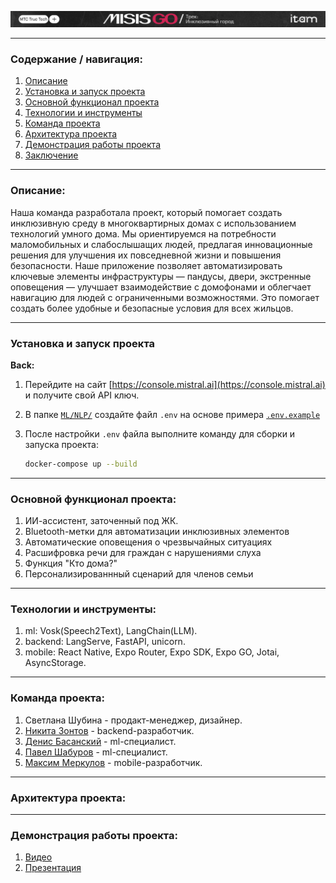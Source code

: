 ![Image alt](https://github.com/zoLikeCode/system_hack_mts/raw/main/mtstruetech.png)

---
### Содержание / навигация:
1. [Описание](#описание)  
2. [Установка и запуск проекта](#установка-и-запуск-проекта)  
3. [Основной функционал проекта](#основной-функционал-проекта)  
4. [Технологии и инструменты](#технологии-и-инструменты)  
5. [Команда проекта](#команда-проекта)  
6. [Архитектура проекта](#архитектура-и-структура-проекта)  
7. [Демонстрация работы проекта](#демонстрация-работы-проекта)  
8. [Заключение](#заключение)  

---

### Описание:
Наша команда разработала проект, который помогает создать инклюзивную среду в многоквартирных домах с использованием технологий умного дома. Мы ориентируемся на потребности маломобильных и слабослышащих людей, предлагая инновационные решения для улучшения их повседневной жизни и повышения безопасности. Наше приложение позволяет автоматизировать ключевые элементы инфраструктуры — пандусы, двери, экстренные оповещения — улучшает взаимодействие с домофонами и облегчает навигацию для людей с ограниченными возможностями. Это помогает создать более удобные и безопасные условия для всех жильцов.


---

### Установка и запуск проекта

**Back:**
1. Перейдите на сайт [https://console.mistral.ai](https://console.mistral.ai) и получите свой API ключ.
2. В папке [`ML/NLP/`](ML/) создайте файл `.env` на основе примера [`.env.example`](ML/.env.example)
3. После настройки `.env` файла выполните команду для сборки и запуска проекта:

   ```bash
   docker-compose up --build
---

### Основной функционал проекта:

1. ИИ-ассистент, заточенный под ЖК.
2. Bluetooth-метки для автоматизации инклюзивных элементов
3. Автоматические оповещения о чрезвычайных ситуациях
4. Расшифровка речи для граждан с нарушениями слуха
5. Функция "Кто дома?"
6. Персонализированнный сценарий для членов семьи

---

### Технологии и инструменты:

1. ml: Vosk(Speech2Text), LangChain(LLM).
2. backend: LangServe, FastAPI, unicorn.
3. mobile: React Native, Expo Router, Expo SDK, Expo GO, Jotai, AsyncStorage.

--- 

### Команда проекта:

1. Светлана Шубина - продакт-менеджер, дизайнер.
2. [Никита Зонтов](https://github.com/zoLikeCode) - backend-разработчик.
3. [Денис Басанский](https://github.com/Bigilittle) - ml-специалист.
4. [Павел Шабуров](https://github.com/Shavelo) - ml-специалист.
5. [Максим Меркулов](https://github.com/spioncino) - mobile-разработчик.

---

### Архитектура проекта:

---

### Демонстрация работы проекта:

1. [Видео]()
2. [Презентация]()

